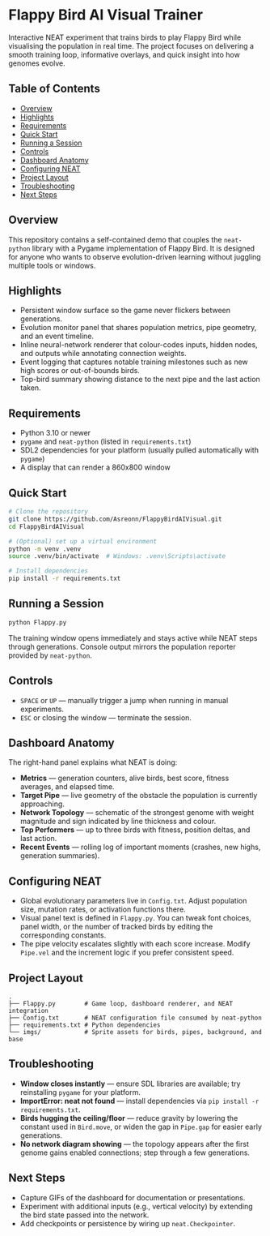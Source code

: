 # Flappy Bird AI Visual Trainer

Interactive NEAT experiment that trains birds to play Flappy Bird while visualising the population in real time. The project focuses on delivering a smooth training loop, informative overlays, and quick insight into how genomes evolve.

## Table of Contents
- [Overview](#overview)
- [Highlights](#highlights)
- [Requirements](#requirements)
- [Quick Start](#quick-start)
- [Running a Session](#running-a-session)
- [Controls](#controls)
- [Dashboard Anatomy](#dashboard-anatomy)
- [Configuring NEAT](#configuring-neat)
- [Project Layout](#project-layout)
- [Troubleshooting](#troubleshooting)
- [Next Steps](#next-steps)

## Overview
This repository contains a self-contained demo that couples the `neat-python` library with a Pygame implementation of Flappy Bird. It is designed for anyone who wants to observe evolution-driven learning without juggling multiple tools or windows.

## Highlights
- Persistent window surface so the game never flickers between generations.
- Evolution monitor panel that shares population metrics, pipe geometry, and an event timeline.
- Inline neural-network renderer that colour-codes inputs, hidden nodes, and outputs while annotating connection weights.
- Event logging that captures notable training milestones such as new high scores or out-of-bounds birds.
- Top-bird summary showing distance to the next pipe and the last action taken.

## Requirements
- Python 3.10 or newer
- `pygame` and `neat-python` (listed in `requirements.txt`)
- SDL2 dependencies for your platform (usually pulled automatically with `pygame`)
- A display that can render a 860x800 window

## Quick Start
```bash
# Clone the repository
git clone https://github.com/Asreonn/FlappyBirdAIVisual.git
cd FlappyBirdAIVisual

# (Optional) set up a virtual environment
python -m venv .venv
source .venv/bin/activate  # Windows: .venv\Scripts\activate

# Install dependencies
pip install -r requirements.txt
```

## Running a Session
```bash
python Flappy.py
```
The training window opens immediately and stays active while NEAT steps through generations. Console output mirrors the population reporter provided by `neat-python`.

## Controls
- `SPACE` or `UP` — manually trigger a jump when running in manual experiments.
- `ESC` or closing the window — terminate the session.

## Dashboard Anatomy
The right-hand panel explains what NEAT is doing:
- **Metrics** — generation counters, alive birds, best score, fitness averages, and elapsed time.
- **Target Pipe** — live geometry of the obstacle the population is currently approaching.
- **Network Topology** — schematic of the strongest genome with weight magnitude and sign indicated by line thickness and colour.
- **Top Performers** — up to three birds with fitness, position deltas, and last action.
- **Recent Events** — rolling log of important moments (crashes, new highs, generation summaries).

## Configuring NEAT
- Global evolutionary parameters live in `Config.txt`. Adjust population size, mutation rates, or activation functions there.
- Visual panel text is defined in `Flappy.py`. You can tweak font choices, panel width, or the number of tracked birds by editing the corresponding constants.
- The pipe velocity escalates slightly with each score increase. Modify `Pipe.vel` and the increment logic if you prefer consistent speed.

## Project Layout
```
.
├── Flappy.py        # Game loop, dashboard renderer, and NEAT integration
├── Config.txt       # NEAT configuration file consumed by neat-python
├── requirements.txt # Python dependencies
└── imgs/            # Sprite assets for birds, pipes, background, and base
```

## Troubleshooting
- **Window closes instantly** — ensure SDL libraries are available; try reinstalling `pygame` for your platform.
- **ImportError: neat not found** — install dependencies via `pip install -r requirements.txt`.
- **Birds hugging the ceiling/floor** — reduce gravity by lowering the constant used in `Bird.move`, or widen the gap in `Pipe.gap` for easier early generations.
- **No network diagram showing** — the topology appears after the first genome gains enabled connections; step through a few generations.

## Next Steps
- Capture GIFs of the dashboard for documentation or presentations.
- Experiment with additional inputs (e.g., vertical velocity) by extending the bird state passed into the network.
- Add checkpoints or persistence by wiring up `neat.Checkpointer`.
